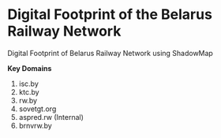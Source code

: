 # Digital Footprint of the Belarus Railway Network
Digital Footprint of Belarus Railway Network using ShadowMap

**Key Domains**

1. isc.by
2. ktc.by
3. rw.by
4. sovetgt.org
5. aspred.rw (Internal)
6. brnvrw.by

